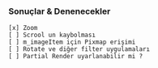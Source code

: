### Sonuçlar & Denenecekler 
    [x] Zoom 
    [ ] Scrool un kaybolması
    [ ] m_imageItem için Pixmap erişimi
    [ ] Rotate ve diğer filter uygulamaları
    [ ] Partial Render uyarlanabilir mi ?
